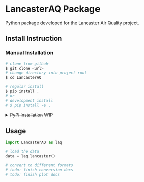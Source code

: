 # LancasterAQ Package
Python package developed for the Lancaster Air Quality project.

## Install Instruction
### Manual Installation
```bash
# clone from github
$ git clone <url>
# change directory into project root
$ cd LancasterAQ

# regular install
$ pip install .
# or 
# development install 
# $ pip install -e .
```

<details>
<summary><strike>PyPi Installation</strike> WIP </summary>

### PyPi Installation
```bash
$ pip install LancasterAQ
```
</details>



## Usage

```python
import LancasterAQ as laq

# load the data
data = laq.lancaster()

# convert to different formats
# todo: finish conversion docs
# todo: finish plot docs
```
